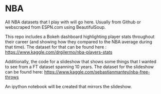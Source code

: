 # NBA
All NBA datasets that I play with will go here. Usually from Github or webscraped from ESPN.com using BeautifulSoup.

This repo includes a Bokeh dashboard highlighting player stats throughout their career (and showing how they compared to the NBA average during that time). The dataset for that can be found here : https://www.kaggle.com/drgilermo/nba-players-stats

Additionally, the code for a slideshow that shows some things that I wanted to see from a FT dataset spanning 10 years. The dataset for the slideshow can be found here: https://www.kaggle.com/sebastianmantey/nba-free-throws

An ipython notebook will be created that mirrors the slideshow.

